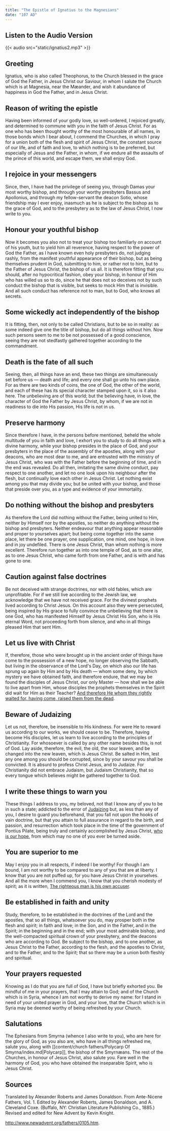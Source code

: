 ```yaml
---
title: "The Epistle of Ignatius to the Magnesians"
date: "107 AD"
---
```


## Listen to the Audio Version
{{< audio src="static/ignatius2.mp3" >}}

## Greeting
Ignatius, who is also called Theophorus, to the Church blessed in the grace of God the Father, in Jesus Christ our Saviour, in whom I salute the Church which is at Magnesia, near the Mæander, and wish it abundance of happiness in God the Father, and in Jesus Christ.

## Reason of writing the epistle
Having been informed of your godly love, so well-ordered, I rejoiced greatly, and determined to commune with you in the faith of Jesus Christ. For as one who has been thought worthy of the most honourable of all names, in those bonds which I bear about, I commend the Churches, in which I pray for a union both of the flesh and spirit of Jesus Christ, the constant source of our life, and of faith and love, to which nothing is to be preferred, but especially of Jesus and the Father, in whom, if we endure all the assaults of the prince of this world, and escape them, we shall enjoy God.

## I rejoice in your messengers
Since, then, I have had the privilege of seeing you, through Damas your most worthy bishop, and through your worthy presbyters Bassus and Apollonius, and through my fellow-servant the deacon Sotio, whose friendship may I ever enjoy, inasmuch as he is subject to the bishop as to the grace of God, and to the presbytery as to the law of Jesus Christ, I now write to you.

## Honour your youthful bishop
Now it becomes you also not to treat your bishop too familiarly on account of his youth, but to yield him all reverence, having respect to the power of God the Father, as I have known even holy presbyters do, not judging rashly, from the manifest youthful appearance of their bishop, but as being themselves prudent in God, submitting to him, or rather not to him, but to the Father of Jesus Christ, the bishop of us all. It is therefore fitting that you should, after no hypocritical fashion, obey your bishop, in honour of Him who has willed us so to do, since he that does not so deceives not by such conduct the bishop that is visible, but seeks to mock Him that is invisible. And all such conduct has reference not to man, but to God, who knows all secrets.

## Some wickedly act independently of the bishop
It is fitting, then, not only to be called Christians, but to be so in reality: as some indeed give one the title of bishop, but do all things without him. Now such persons seem to me to be not possessed of a good conscience, seeing they are not stedfastly gathered together according to the commandment.

## Death is the fate of all such
Seeing, then, all things have an end, these two things are simultaneously set before us — death and life; and every one shall go unto his own place. For as there are two kinds of coins, the one of God, the other of the world, and each of these has its special character stamped upon it, so is it also here. The unbelieving are of this world; but the believing have, in love, the character of God the Father by Jesus Christ, by whom, if we are not in readiness to die into His passion, His life is not in us.

## Preserve harmony
Since therefore I have, in the persons before mentioned, beheld the whole multitude of you in faith and love, I exhort you to study to do all things with a divine harmony, while your bishop presides in the place of God, and your presbyters in the place of the assembly of the apostles, along with your deacons, who are most dear to me, and are entrusted with the ministry of Jesus Christ, who was with the Father before the beginning of time, and in the end was revealed. Do all then, imitating the same divine conduct, pay respect to one another, and let no one look upon his neighbour after the flesh, but continually love each other in Jesus Christ. Let nothing exist among you that may divide you; but be united with your bishop, and those that preside over you, as a type and evidence of your immortality.

## Do nothing without the bishop and presbyters
As therefore the Lord did nothing without the Father, being united to Him, neither by Himself nor by the apostles, so neither do anything without the bishop and presbyters. Neither endeavour that anything appear reasonable and proper to yourselves apart; but being come together into the same place, let there be one prayer, one supplication, one mind, one hope, in love and in joy undefiled. There is one Jesus Christ, than whom nothing is more excellent. Therefore run together as into one temple of God, as to one altar, as to one Jesus Christ, who came forth from one Father, and is with and has gone to one.

## Caution against false doctrines
Be not deceived with strange doctrines, nor with old fables, which are unprofitable. For if we still live according to the Jewish law, we acknowledge that we have not received grace. For the divinest prophets lived according to Christ Jesus. On this account also they were persecuted, being inspired by His grace to fully convince the unbelieving that there is one God, who has manifested Himself by Jesus Christ His Son, who is His eternal Word, not proceeding forth from silence, and who in all things pleased Him that sent Him.

## Let us live with Christ
If, therefore, those who were brought up in the ancient order of things have come to the possession of a new hope, no longer observing the Sabbath, but living in the observance of the Lord's Day, on which also our life has sprung up again by Him and by His death — whom some deny, by which mystery we have obtained faith, and therefore endure, that we may be found the disciples of Jesus Christ, our only Master — how shall we be able to live apart from Him, whose disciples the prophets themselves in the Spirit did wait for Him as their Teacher? [And therefore He whom they rightly waited for, having come, raised them from the dead](https://www.biblegateway.com/passage/?search=Matthew+27%3A52&version=NKJV). 

## Beware of Judaizing
Let us not, therefore, be insensible to His kindness. For were He to reward us according to our works, we should cease to be. Therefore, having become His disciples, let us learn to live according to the principles of Christianity. For whosoever is called by any other name besides this, is not of God. Lay aside, therefore, the evil, the old, the sour leaven, and be changed into the new leaven, which is Jesus Christ. Be salted in Him, lest any one among you should be corrupted, since by your savour you shall be convicted. It is absurd to profess Christ Jesus, and to Judaize. For Christianity did not embrace Judaism, but Judaism Christianity, that so every tongue which believes might be gathered together to God.

## I write these things to warn you
These things I address to you, my beloved, not that I know any of you to be in such a state; addicted to the error of [Judaizing](https://en.wikipedia.org/wiki/Judaizers) but, as less than any of you, I desire to guard you beforehand, that you fall not upon the hooks of vain doctrine, but that you attain to full assurance in regard to the birth, and passion, and resurrection which took place in the time of the government of Pontius Pilate, being truly and certainly accomplished by Jesus Christ, [who is our hope](https://www.biblegateway.com/passage/?search=1+Tim+1%3A1&version=NKJV), from which may no one of you ever be turned aside.

## You are superior to me
May I enjoy you in all respects, if indeed I be worthy! For though I am bound, I am not worthy to be compared to any of you that are at liberty. I know that you are not puffed up, for you have Jesus Christ in yourselves. And all the more when I commend you, I know that you cherish modesty of spirit; as it is written, [The righteous man is his own accuser](https://www.biblegateway.com/passage/?search=Proverbs+18%3A17&version=NKJV). 

## Be established in faith and unity
Study, therefore, to be established in the doctrines of the Lord and the apostles, that so all things, whatsoever you do, may prosper both in the flesh and spirit; in faith and love; in the Son, and in the Father, and in the Spirit; in the beginning and in the end; with your most admirable bishop, and the well-compacted spiritual crown of your presbytery, and the deacons who are according to God. Be subject to the bishop, and to one another, as Jesus Christ to the Father, according to the flesh, and the apostles to Christ, and to the Father, and to the Spirit; that so there may be a union both fleshly and spiritual.

## Your prayers requested
Knowing as I do that you are full of God, I have but briefly exhorted you. Be mindful of me in your prayers, that I may attain to God; and of the Church which is in Syria, whence I am not worthy to derive my name: for I stand in need of your united prayer in God, and your love, that the Church which is in Syria may be deemed worthy of being refreshed by your Church.

## Salutations
The Ephesians from Smyrna (whence I also write to you), who are here for the glory of God, as you also are, who have in all things refreshed me, salute you, along with [[content/church fathers/Polycarp Of Smyrna/index.md|Polycarp]], the bishop of the Smyrnæans. The rest of the Churches, in honour of Jesus Christ, also salute you. Fare well in the harmony of God, you who have obtained the inseparable Spirit, who is Jesus Christ.

## Sources
Translated by Alexander Roberts and James Donaldson. From Ante-Nicene Fathers, Vol. 1. Edited by Alexander Roberts, James Donaldson, and A. Cleveland Coxe. (Buffalo, NY: Christian Literature Publishing Co., 1885.) Revised and edited for New Advent by Kevin Knight. 

http://www.newadvent.org/fathers/0105.htm.